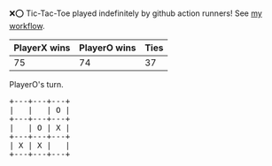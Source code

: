 :x::o: Tic-Tac-Toe played indefinitely by github action runners! See [my workflow](.github/workflows/play.yaml).

|PlayerX wins|PlayerO wins|Ties|
|-|-|-|
|75|74|37|

PlayerO's turn.

<pre>
+---+---+---+
|   |   | O |
+---+---+---+
|   | O | X |
+---+---+---+
| X | X |   |
+---+---+---+
</pre>